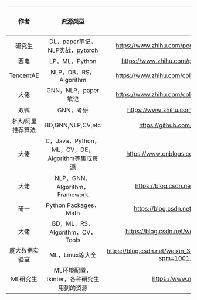 |作者|资源类型|网址|来源|状态|重要度|
|:-:|:-:|:-:|:-:|:-:|:-:|
|研究生|DL，paper笔记，NLP实战，pytorch|https://www.zhihu.com/people/kang-chen-77-75/columns|知乎专栏|21.6|-|
|西电|LP，ML，Python|https://www.zhihu.com/people/bu-lai-xiao-ke/columns|-|21-12|-|
|TencentAE|NLP，DB，RS，Algorithm|https://www.zhihu.com/column/c_1223278210353721344|-|21.12|-|
|大佬|GNN，NLP，paper笔记|https://www.zhihu.com/column/c_1233361107601080320|-|22.3|-|
|双鸭|GNN，考研|https://www.zhihu.com/people/nimitz-42-89/posts|-|21.10|GM|
|浙大/阿里推荐算法|BD,GNN,NLP,CV,etc|https://github.com/shenweichen/AlgoNotes|GitHub-公众号|22.3.14|-|
|大佬|C，Java，Python，ML，CV，DE，Algorithm等集成资源|https://www.cnblogs.com/ssyfj/default.html?page=1|Blog|22.1|GM|
|大佬|NLP，GNN，Algorithm，Framework|https://blog.csdn.net/u012526436?type=blog|CSDN|22.1||
|研一|Python Packages，Math|https://blog.csdn.net/qq_34430163?type=blog|-|20.9|-|
|大佬|BD，ML，RS，Algorithm，CV，Tools|https://blog.csdn.net/weixin_31866177?type=collect|-|22.2|GM|
|厦大数据实验室|ML，Linux等大全|https://blog.csdn.net/weixin_36474809/article/details/88884137?spm=1001.2014.3001.5502|-|22.1|GM|
|ML研究生|ML环境配置，tkinter，各种研究生用到的资源|https://www.mlzhilu.com/archives|-|22.2|-|



